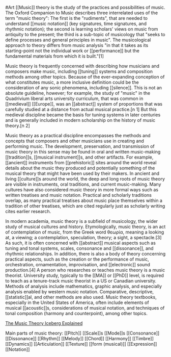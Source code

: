 #Art 
[[Music]] theory is the study of the practices and possibilities of music. The Oxford Companion to Music describes three interrelated uses of the term "music theory": The first is the "rudiments", that are needed to understand [[music notation]] (key signatures, time signatures, and rhythmic notation); the second is learning scholars' views on music from antiquity to the present; the third is a sub-topic of musicology that "seeks to define processes and general principles in music". The musicological approach to theory differs from music analysis "in that it takes as its starting-point not the individual work or [[performance]] but the fundamental materials from which it is built."[1]

Music theory is frequently concerned with describing how musicians and composers make music, including [[tuning]] systems and composition methods among other topics. Because of the ever-expanding conception of what constitutes music, a more inclusive definition could be the consideration of any sonic phenomena, including [[silence]]. This is not an absolute guideline, however; for example, the study of "music" in the Quadrivium liberal arts university curriculum, that was common in [[medieval]] [[Europe]], was an [[abstract]] system of proportions that was carefully studied at a distance from actual musical practice.[n 1] But this medieval discipline became the basis for tuning systems in later centuries and is generally included in modern scholarship on the history of music theory.[n 2]

Music theory as a practical discipline encompasses the methods and concepts that composers and other musicians use in creating and performing music. The development, preservation, and transmission of music theory in this sense may be found in oral and written music-making [[tradition]]s, [[musical instrument]]s, and other artifacts. For example, [[ancient]] instruments from [[prehistoric]] sites around the world reveal details about the music they produced and potentially something of the musical theory that might have been used by their makers. In ancient and living [[culture]]s around the world, the deep and long roots of music theory are visible in instruments, oral traditions, and current music-making. Many cultures have also considered music theory in more formal ways such as written treatises and music notation. Practical and scholarly traditions overlap, as many practical treatises about music place themselves within a tradition of other treatises, which are cited regularly just as scholarly writing cites earlier research.

In modern academia, music theory is a subfield of musicology, the wider study of musical cultures and history. Etymologically, music theory, is an act of contemplation of music, from the Greek word θεωρία, meaning a looking at, a viewing; a contemplation, speculation, theory; a sight, a spectacle.[3] As such, it is often concerned with [[abstract]] musical aspects such as tuning and tonal systems, scales, consonance and [[dissonance]], and rhythmic relationships. In addition, there is also a body of theory concerning practical aspects, such as the creation or the performance of music, orchestration, ornamentation, improvisation, and [[electronic]] sound production.[4] A person who researches or teaches music theory is a music theorist. University study, typically to the [[MA]] or [[PhD]] level, is required to teach as a tenure-track music theorist in a US or Canadian university. Methods of analysis include mathematics, graphic analysis, and especially analysis enabled by western music notation. Comparative, descriptive, [[statistic]]al, and other methods are also used. Music theory textbooks, especially in the United States of America, often include elements of musical [[acoustic]]s, considerations of musical notation, and techniques of tonal composition (harmony and counterpoint), among other topics.

[The Music Theory Iceberg Explained](https://www.youtube.com/watch?v=NmeogiNhdHI&list=WL&index=34&ab_channel=DavidBennettPiano)

Main parts of music theory: 
[[Pitch]]
[[Scale]]s 
[[Mode]]s
[[Consonance]] 
[[Dissonance]] 
[[Rhythm]]
[[Melody]]
[[Chord]]
[[Harmony]]
[[Timbre]]
[[Dynamics]] 
[[Articulation]]
[[Texture]]
[[form (musical)]]
[[Expression]]
[[Notation]]